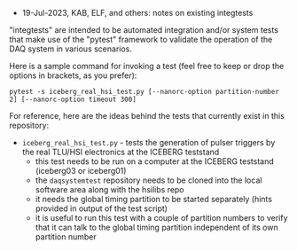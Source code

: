 * 19-Jul-2023, KAB, ELF, and others: notes on existing integtests

"integtests" are intended to be automated integration and/or system tests that make use of the
"pytest" framework to validate the operation of the DAQ system in various scenarios.

Here is a sample command for invoking a test (feel free to keep or drop the options in brackets, as you prefer):

```
pytest -s iceberg_real_hsi_test.py [--nanorc-option partition-number 2] [--nanorc-option timeout 300]
```
For reference, here are the ideas behind the tests that currently exist in this repository:
* `iceberg_real_hsi_test.py` - tests the generation of pulser triggers by the real TLU/HSI electronics at the ICEBERG teststand
    * this test needs to be run on a computer at the ICEBERG teststand (iceberg03 or iceberg01)
    * the `daqsystemtest` repository needs to be cloned into the local software area along with the hsilibs repo
    * it needs the global timing partition to be started separately (hints provided in output of the test script)
    * it is useful to run this test with a couple of partition numbers to verify that it can talk to the global timing partition independent of its own partition number
